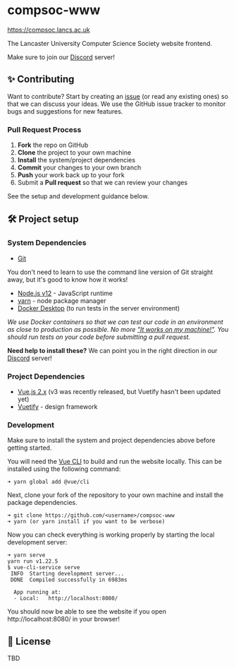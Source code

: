 # compsoc-www

https://compsoc.lancs.ac.uk

The Lancaster University Computer Science Society website frontend.

Make sure to join our [Discord][discord] server!

[discord]: https://discord.gg/compsoc


## ✨ Contributing

Want to contribute? Start by creating an [issue][repo-issues] (or read any existing ones) so that we can discuss your ideas. We use the GitHub issue tracker to monitor bugs and suggestions for new features.

### Pull Request Process

1. **Fork** the repo on GitHub
2. **Clone** the project to your own machine
3. **Install** the system/project dependencies
4. **Commit** your changes to your own branch
5. **Push** your work back up to your fork
6. Submit a **Pull request** so that we can review your changes

See the setup and development guidance below.

[repo-issues]: https://github.com/lucompsoc/compsoc-www/issues


## 🛠 Project setup

### System Dependencies

- [Git][git]

You don't need to learn to use the command line version of Git straight away, but it's good to know how it works!

- [Node.js v12][node] - JavaScript runtime
- [yarn][yarn] - node package manager
- [Docker Desktop][docker] (to run tests in the server environment)

_We use Docker containers so that we can test our code in an environment as close to production as possible. No more ["It works on my machine!"][womm]. You should run tests on your code before submitting a pull request._

**Need help to install these?** We can point you in the right direction in our [Discord][discord] server!

### Project Dependencies

- [Vue.js 2.x][vuejs] (v3 was recently released, but Vuetify hasn't been updated yet)
- [Vuetify][vuetify] - design framework

### Development

Make sure to install the system and project dependencies above before getting started.

You will need the [Vue CLI][vue-cli] to build and run the website locally. This can be installed
using the following command:

```
➜ yarn global add @vue/cli
```

Next, clone your fork of the repository to your own machine and install the package dependencies.

```
➜ git clone https://github.com/<username>/compsoc-www
➜ yarn (or yarn install if you want to be verbose)
```

Now you can check everything is working properly by starting the local development server:

```
➜ yarn serve
yarn run v1.22.5
$ vue-cli-service serve
 INFO  Starting development server...
 DONE  Compiled successfully in 6983ms

  App running at:
  - Local:   http://localhost:8080/ 
```

You should now be able to see the website if you open http://localhost:8080/ in your browser!

[git]: https://github.com/git-guides/install-git
[node]: https://nodejs.org
[yarn]: https://yarnpkg.com/getting-started
[docker]: https://docs.docker.com/get-docker
[womm]: https://dylanbeattie.net/2017/04/27/it-works-on-my-machine.html
[vuejs]: https://vuejs.org/v2/guide
[vuetify]: https://vuetifyjs.com
[vue-cli]: https://cli.vuejs.org/guide/installation.html


## 📖 License

TBD

